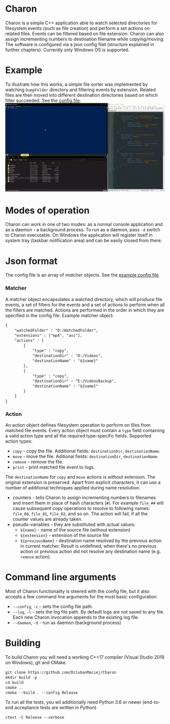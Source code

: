 # Charon
Charon is a simple C++ application able to watch selected directories for filesystem events (such as file creation) and perform a set actions on related files. Events can be filtered based on file extension. Charon can also assign incrementing numbers to destination filename while copying/moving. The software is configured via a json config filet (structure explained in further chapters). Currently only Windows OS is supported.

# Example
To illustrate how this works, a simple file sorter was implemented by watching `DumpFolder` directory and filtering events by extension. Related files are then moved into different destination directories based on which filter succeeded. See the [config file](/assets/config.json).
![example usage](/assets/example.gif)

# Modes of operation
Charon can work in one of two modes: as a normal console application and as a daemon - a background process. To run as a daemon, pass `-d` switch to Charon executable. On Windows the application will register itself in system tray (taskbar notification area) and can be easily closed from there.

# Json format
The config file is an array of *matcher*  objects. See the [example config file](/assets/config.json).

### Matcher
A matcher object encapsulates a watched directory, which will produce file events, a set of filters for the events and a set of actions to perform when all the filters are matched. Actions are performed in the order in which they are specified in the config file. Example matcher object:
```
{
    "watchedFolder" : "D:/WatchedFolder",
    "extensions" : ["mp4", "avi"],
    "actions" : [
        {
            "type" : "copy",
            "destinationDir" : "D:/Videos",
            "destinationName" : "${name}"
        },
        {
            "type" : "copy",
            "destinationDir" : "E:/VideosBackup",
            "destinationName" : "${name}"
        }
    ]
}
```

### Action
An action object defines filesystem operation to perform on files from matched file events. Every action object must contain a `type` field containing a valid action type and all the required type-specific fields. Supported action types:
  - `copy` - copy the file. Additional fields: `destinationDir`, `destinationName`.
  - `move` - move the file. Aditional fields: `destinationDir`, `destinationName`.
  - `remove` - remove the file.
  - `print` - print matched file event to logs.
  
The `destinationName` for `copy` and `move` actions is without extension. The original extension is preserved. Apart from explicit characters, it can use a number of additional techniques applied during name resolution:
  - counters - tells Charon to assign incrementing numbers to filenames and insert them in place of hash characters (`#`). For example `file_##` will cause subsequent copy operations to resolve to following names: `file_00`, `file_01`, `file_02`, and so on. The action will fail, if all the counter values are already taken.
  - pseudo-variables - they are substituted with actual values:
    - `${name}` - name of the source file (without extension)
    - `${extension}` - extension of the source file
    - `${previousName}` - destination name resolved by the previous action in current matcher. Result is undefined, when there's no previous action or previous action did not resolve any destination name (e.g. `remove` action).

# Command line arguments
Most of Charon functionality is steered with the config file, but it also accepts a few command line arguments for the most basic configuration
- `--config`, `-c` - sets the config file path.
- `--log`, `-l` - sets the log file path. By default logs are not saved to any file. Each new Charon invocation appends to the existing log file.
- `--daemon`, `-d` - run as daemon (background process)

# Building
To build Charon you will need a working C++17 compiler (Visual Studio 2019 on Windows), git and CMake.
```
git clone https://github.com/DziubanMaciej/Charon
mkdir build -p
cd build
cmake ..
cmake --build . --config Release
```

To run all the tests, you wil additionally need Python 3.6 or newer (end-to-end acceptance tests are written in Python)
```
ctest -C Release --verbose
```
